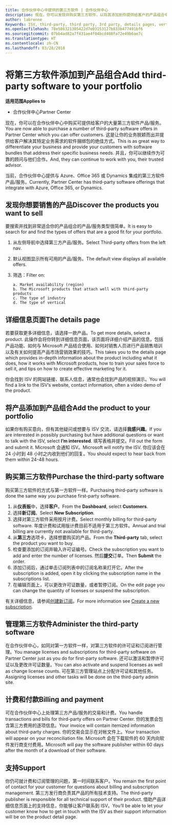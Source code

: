 ```yaml
---
title: 合作伙伴中心中提供的第三方软件 | 合作伙伴中心
description: 现在，你可以发现并购买第三方软件，以将其添加到你提供给客户的产品组合中。
author: labrenne
Keywords: ISV, third-party, third party, 3rd party, details pages, vertical software, software publisher
ms.openlocfilehash: 78e586321305422d7e03153127b833b477491bf6
ms.sourcegitcommit: 07bb4ad82a7f431ae4f04bcd488fa72e49b6ae7c
ms.translationtype: HT
ms.contentlocale: zh-CN
ms.lasthandoff: 03/28/2018
---
```

# <a name="add-third-party-software-to-your-portfolio"></a><span data-ttu-id="4c57b-103">将第三方软件添加到产品组合</span><span class="sxs-lookup"><span data-stu-id="4c57b-103">Add third-party software to your portfolio</span></span>

**<span data-ttu-id="4c57b-104">适用范围</span><span class="sxs-lookup"><span data-stu-id="4c57b-104">Applies to</span></span>** 

- <span data-ttu-id="4c57b-105">合作伙伴中心</span><span class="sxs-lookup"><span data-stu-id="4c57b-105">Partner Center</span></span>


<span data-ttu-id="4c57b-106">现在，你可以在合作伙伴中心中购买可提供给客户的大量第三方软件产品/服务。</span><span class="sxs-lookup"><span data-stu-id="4c57b-106">You are now able to purchase a number of third-party software offers in Partner Center which you can offer customers.</span></span> <span data-ttu-id="4c57b-107">这是让你的业务脱颖而出并提供给客户解决其特定业务需求的软件捆绑包的绝佳方式。</span><span class="sxs-lookup"><span data-stu-id="4c57b-107">This is as great way to differentiate your business and provide your customers with software bundles that address their specific business needs.</span></span> <span data-ttu-id="4c57b-108">并且，你可以继续作为可靠的顾问与他们合作。</span><span class="sxs-lookup"><span data-stu-id="4c57b-108">And, they can continue to work with you, their trusted advisor.</span></span>

<span data-ttu-id="4c57b-109">当前，合作伙伴中心提供与 Azure、Office 365 或 Dynamics 集成的第三方软件产品/服务。</span><span class="sxs-lookup"><span data-stu-id="4c57b-109">Currently, Partner Center has third-party software offerings that integrate with Azure, Office 365, or Dynamics.</span></span>

## <a name="discover-the-products-you-want-to-sell"></a><span data-ttu-id="4c57b-110">发现你想要销售的产品</span><span class="sxs-lookup"><span data-stu-id="4c57b-110">Discover the products you want to sell</span></span>

<span data-ttu-id="4c57b-111">要搜索并找到非常适合你的产品组合的产品/服务类型很简单。</span><span class="sxs-lookup"><span data-stu-id="4c57b-111">It is easy to search for and find the types of offers that are a good fit for your portfolio.</span></span> 
1.  <span data-ttu-id="4c57b-112">从左侧导航中选择第三方产品/服务。</span><span class="sxs-lookup"><span data-stu-id="4c57b-112">Select Third-party offers from the left nav.</span></span> 
2.  <span data-ttu-id="4c57b-113">默认视图显示所有可用的产品/服务。</span><span class="sxs-lookup"><span data-stu-id="4c57b-113">The default view displays all available offers.</span></span> 
3.  <span data-ttu-id="4c57b-114">筛选：</span><span class="sxs-lookup"><span data-stu-id="4c57b-114">Filter on:</span></span>

        a. Market availability (region) 
        b. The Microsoft products that attach well with third-party products  
        c. The type of industry 
        d. The type of vertical 

## <a name="the-details-page"></a><span data-ttu-id="4c57b-115">详细信息页面</span><span class="sxs-lookup"><span data-stu-id="4c57b-115">The details page</span></span>

<span data-ttu-id="4c57b-116">若要获取更多详细信息，请选择一款产品。</span><span class="sxs-lookup"><span data-stu-id="4c57b-116">To get more details, select a product.</span></span> <span data-ttu-id="4c57b-117">此操作会将你转到详细信息页面，该页面将详细介绍产品的信息，包括产品功能、如何与 Microsoft 产品结合使用、如何对销售人员进行产品销售培训以及有关如何提高产品市场营销效果的技巧。</span><span class="sxs-lookup"><span data-stu-id="4c57b-117">This takes you to the details page which provides in-depth information about the product including what it does, how it works with Microsoft products, how to train your sales force to sell it, and tips on how to create effective marketing for it.</span></span> 

<span data-ttu-id="4c57b-118">你会找到 ISV 的网站链接、联系人信息，通常也会找到产品的视频演示。</span><span class="sxs-lookup"><span data-stu-id="4c57b-118">You will find a link to the ISV’s website, contact information, often a video demo of the product.</span></span> 

## <a name="add-the-product-to-your-portfolio"></a><span data-ttu-id="4c57b-119">将产品添加到产品组合</span><span class="sxs-lookup"><span data-stu-id="4c57b-119">Add the product to your portfolio</span></span>

<span data-ttu-id="4c57b-120">如果你有购买意向，但有其他疑问或想要与 ISV 交流，请选择**我感兴趣**。</span><span class="sxs-lookup"><span data-stu-id="4c57b-120">If you are interested in possibly purchasing but have additional questions or want to talk with the ISV, select **I’m interested**.</span></span> <span data-ttu-id="4c57b-121">填写表格并提交。</span><span class="sxs-lookup"><span data-stu-id="4c57b-121">Fill out the form and submit it.</span></span> <span data-ttu-id="4c57b-122">Microsoft 会通知 ISV。</span><span class="sxs-lookup"><span data-stu-id="4c57b-122">Microsoft will notify the ISV.</span></span> <span data-ttu-id="4c57b-123">你应该会在 24 小时到 48 小时之内收到他们的回复。</span><span class="sxs-lookup"><span data-stu-id="4c57b-123">You should expect to hear back from them within 24-48 hours.</span></span> 

## <a name="purchase-the-third-party-software"></a><span data-ttu-id="4c57b-124">购买第三方软件</span><span class="sxs-lookup"><span data-stu-id="4c57b-124">Purchase the third-party software</span></span>

<span data-ttu-id="4c57b-125">购买第三方软件的方式与第一方软件一样。</span><span class="sxs-lookup"><span data-stu-id="4c57b-125">Purchasing third-party software is done the same way you purchase first-party software.</span></span> 

1.  <span data-ttu-id="4c57b-126">从**仪表板**中，选择**客户**。</span><span class="sxs-lookup"><span data-stu-id="4c57b-126">From the **Dashboard**, select **Customers**.</span></span>
2.  <span data-ttu-id="4c57b-127">选择**新订阅**。</span><span class="sxs-lookup"><span data-stu-id="4c57b-127">Select **New Subscription**.</span></span>
3.  <span data-ttu-id="4c57b-128">选择对第三方软件采用按月计费。</span><span class="sxs-lookup"><span data-stu-id="4c57b-128">Select monthly billing for third-party software.</span></span> <span data-ttu-id="4c57b-129">年度计费和试用版计费目前不适用于第三方软件。</span><span class="sxs-lookup"><span data-stu-id="4c57b-129">Annual and trial billing are currently not available for third-party.</span></span>
4.  <span data-ttu-id="4c57b-130">从**第三方**选项卡，选择想要购买的产品。</span><span class="sxs-lookup"><span data-stu-id="4c57b-130">From the **Third-party** tab, select the product you want to buy.</span></span>
5.  <span data-ttu-id="4c57b-131">检查要添加的订阅并输入许可证编号。</span><span class="sxs-lookup"><span data-stu-id="4c57b-131">Check the subscription you want to add and enter the number of licenses.</span></span> <span data-ttu-id="4c57b-132">然后**提交**订单。</span><span class="sxs-lookup"><span data-stu-id="4c57b-132">Then **Submit** the order.</span></span>
6.  <span data-ttu-id="4c57b-133">添加订阅后，通过单击订阅列表中的订阅名称来打开它。</span><span class="sxs-lookup"><span data-stu-id="4c57b-133">After the subscription is added, open it by clicking the subscription name in the subscriptions list.</span></span> 
7.  <span data-ttu-id="4c57b-134">在编辑页面上，可以更改许可证数量，或者暂停订阅。</span><span class="sxs-lookup"><span data-stu-id="4c57b-134">On the edit page you can change the quantity of licenses or suspend the subscription.</span></span>

<span data-ttu-id="4c57b-135">有关详细信息，请参阅[创建新订阅](create-a-new-subscription.md)。</span><span class="sxs-lookup"><span data-stu-id="4c57b-135">For more information see [Create a new subscription](create-a-new-subscription.md).</span></span>

## <a name="administer-the-third-party-software"></a><span data-ttu-id="4c57b-136">管理第三方软件</span><span class="sxs-lookup"><span data-stu-id="4c57b-136">Administer the third-party software</span></span>

<span data-ttu-id="4c57b-137">在合作伙伴中心，如同对第一方软件一样，对第三方软件的许可证和订阅进行管理。</span><span class="sxs-lookup"><span data-stu-id="4c57b-137">You manage licenses and subscriptions for third-party software on Partner Center just as you do for first-party software.</span></span> <span data-ttu-id="4c57b-138">还可以激活和暂停许可证以及更改许可证数量。</span><span class="sxs-lookup"><span data-stu-id="4c57b-138">You can also activate and suspend licenses as well as change license counts.</span></span> <span data-ttu-id="4c57b-139">可在第三方管理站点上分配许可证和其他任务。</span><span class="sxs-lookup"><span data-stu-id="4c57b-139">Assigning licenses and other tasks will be done on the third-party admin site.</span></span>

## <a name="billing-and-payment"></a><span data-ttu-id="4c57b-140">计费和付款</span><span class="sxs-lookup"><span data-stu-id="4c57b-140">Billing and payment</span></span>

<span data-ttu-id="4c57b-141">可在合作伙伴中心上处理第三方产品/服务的交易和计费。</span><span class="sxs-lookup"><span data-stu-id="4c57b-141">You handle transactions and bills for third-party offers on Partner Center.</span></span> <span data-ttu-id="4c57b-142">你的发票会包含第三方费用的逐项信息。</span><span class="sxs-lookup"><span data-stu-id="4c57b-142">Your invoice will contain itemized information about third-party charges.</span></span> <span data-ttu-id="4c57b-143">你的交易会显示在对帐文件上。</span><span class="sxs-lookup"><span data-stu-id="4c57b-143">Your transaction will appear on your reconciliation file.</span></span> <span data-ttu-id="4c57b-144">Microsoft 会在下载软件的 60 天内向软件发行商支付费用。</span><span class="sxs-lookup"><span data-stu-id="4c57b-144">Microsoft will pay the software publisher within 60 days after the month of a download of their software.</span></span> 

## <a name="support"></a><span data-ttu-id="4c57b-145">支持</span><span class="sxs-lookup"><span data-stu-id="4c57b-145">Support</span></span>

<span data-ttu-id="4c57b-146">你仍可就计费和订阅管理的问题，第一时间联系客户。</span><span class="sxs-lookup"><span data-stu-id="4c57b-146">You remain the first point of contact for your customer for questions about billing and subscription management.</span></span> <span data-ttu-id="4c57b-147">第三方发行商负责其产品的所有技术支持。</span><span class="sxs-lookup"><span data-stu-id="4c57b-147">The third-party publisher is responsible for all technical support of their product.</span></span> <span data-ttu-id="4c57b-148">借助产品详细信息页面上的支持信息，你能够让客户联系到 ISV。</span><span class="sxs-lookup"><span data-stu-id="4c57b-148">You’ll be able to let your customer know how to get in touch with the ISV as their support information will be on the product detail page.</span></span>

